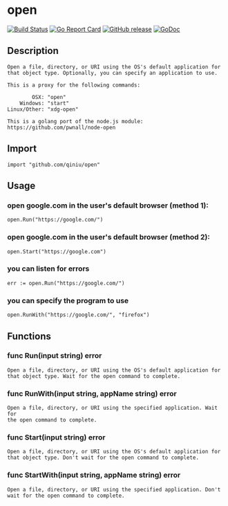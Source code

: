 # open
[![Build Status](https://github.com/qiniu/open/actions/workflows/go.yml/badge.svg)](https://github.com/qiniu/open/actions/workflows/go.yml)
[![Go Report Card](https://goreportcard.com/badge/github.com/qiniu/open)](https://goreportcard.com/report/github.com/qiniu/open)
[![GitHub release](https://img.shields.io/github/v/tag/qiniu/open.svg?label=release)](https://github.com/qiniu/open/releases)
[![GoDoc](https://pkg.go.dev/badge/github.com/qiniu/open.svg)](https://pkg.go.dev/mod/github.com/qiniu/open)

## Description ##

    Open a file, directory, or URI using the OS's default application for
    that object type. Optionally, you can specify an application to use.

    This is a proxy for the following commands:

	        OSX: "open"
	    Windows: "start"
	Linux/Other: "xdg-open"

    This is a golang port of the node.js module:
    https://github.com/pwnall/node-open

## Import ##

    import "github.com/qiniu/open"

## Usage ##

### open google.com in the user's default browser (method 1):

	open.Run("https://google.com/")
	
### open google.com in the user's default browser (method 2):

	open.Start("https://google.com")

### you can listen for errors

	err := open.Run("https://google.com/")
	
### you can specify the program to use

	open.RunWith("https://google.com/", "firefox")	


## Functions ##

### func Run(input string) error

    Open a file, directory, or URI using the OS's default application for
    that object type. Wait for the open command to complete.

### func RunWith(input string, appName string) error

    Open a file, directory, or URI using the specified application. Wait for
    the open command to complete.

### func Start(input string) error

    Open a file, directory, or URI using the OS's default application for
    that object type. Don't wait for the open command to complete.

### func StartWith(input string, appName string) error

    Open a file, directory, or URI using the specified application. Don't
    wait for the open command to complete.

